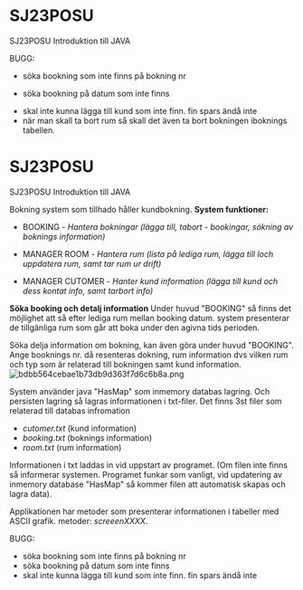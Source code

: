 # SJ23POSU
SJ23POSU Introduktion till JAVA

BUGG:
- söka bookning som inte finns på bokning nr
+ söka bookning på datum som inte finns
- skal inte kunna lägga till kund som inte finn. fin spars ändå inte
- när man skall ta bort rum så skall det även ta bort bokningen iboknings tabellen.

 # SJ23POSU
SJ23POSU Introduktion till JAVA

Bokning system som tillhado håller kundbokning. 
**System funktioner:**

- BOOKING   -  *Hantera bokningar (lägga till, tabort - bookingar, sökning av boknings information)*

- MANAGER ROOM - *Hantera rum (lista på lediga rum, lägga till loch uppdatera rum, samt tar rum ur drift)*

- MANAGER CUTOMER - *Hanter kund information (lägga till kund och dess kontat info, samt tarbort info)*

**Söka booking och detalj information**
Under huvud "BOOKING" så finns det möjlighet att så efter lediga rum mellan booking datum. 
system presenterar de tillgänliga rum som går att boka under den agivna tids perioden.

Söka delja information om bokning, kan även göra under huvud "BOOKING". Ange booknings nr. då resenteras dokning, rum information dvs vilken rum  och typ som är relaterad till bokningen samt kund information.
![bdbb564cebae1b73db9d363f7d6c6b8a.png](:/c856fb3ef56942bdb9a721b596e5c467)


System använder java "HasMap" som inmemory databas lagring. 
Och persisten lagring så lagras informationen i txt-filer. Det finns 3st filer som relaterad till databas infromation
- *cutomer.txt*   (kund information)
- *booking.txt* (boknings information)
- *room.txt* (rum information)

Informationen i txt laddas in vid uppstart av programet. (Om filen inte finns så informerar systemen. Programet funkar som vanligt, vid updatering av inmemory database "HasMap" så kommer filen att automatisk skapas och lagra data).

Applikationen har metoder som presenterar informationen i tabeller med ASCII grafik.
metoder: *screeenXXXX*.



BUGG:
- söka bookning som inte finns på bokning nr
- söka bookning på datum som inte finns
- skal inte kunna lägga till kund som inte finn. fin spars ändå inte
